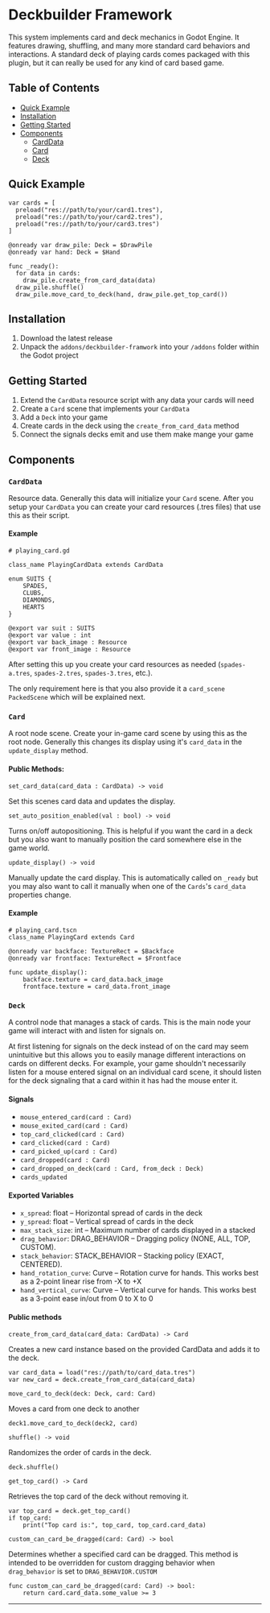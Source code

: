 # Deckbuilder Framework

This system implements card and deck mechanics in Godot Engine. It features drawing, shuffling, and many more standard card behaviors and interactions. A standard deck of playing cards comes packaged with this plugin, but it can really be used for any kind of card based game.

## Table of Contents
- [Quick Example](#quick-example)
- [Installation](#instalation)
- [Getting Started](#getting-started)
- [Components](#components)
  - [CardData](#card-data)
  - [Card](#card)
  - [Deck](#deck)


<a href="#quick-example"></a>
## Quick Example
```
var cards = [
  preload("res://path/to/your/card1.tres"),
  preload("res://path/to/your/card2.tres"),
  preload("res://path/to/your/card3.tres")
]

@onready var draw_pile: Deck = $DrawPile
@onready var hand: Deck = $Hand

func _ready():
  for data in cards:
	draw_pile.create_from_card_data(data)
  draw_pile.shuffle()
  draw_pile.move_card_to_deck(hand, draw_pile.get_top_card())

```

<a href="#installation"></a>
## Installation
1. Download the latest release
2. Unpack the `addons/deckbuilder-framwork` into your `/addons` folder within the Godot project

<a href="#getting-started"></a>
## Getting Started
1. Extend the `CardData` resource script with any data your cards will need
2. Create a `Card` scene that implements your `CardData`
3. Add a `Deck` into your game
4. Create cards in the deck using the `create_from_card_data` method
5. Connect the signals decks emit and use them make mange your game

<a href="#computed"></a>
## Components

<a href="#card-data"></a>
### `CardData`
Resource data. Generally this data will initialize your `Card` scene. After you setup your `CardData` you can create your card resources (.tres files) that use this as their script.

#### Example
```
# playing_card.gd

class_name PlayingCardData extends CardData

enum SUITS {
	SPADES,
	CLUBS,
	DIAMONDS,
	HEARTS
}

@export var suit : SUITS
@export var value : int
@export var back_image : Resource
@export var front_image : Resource
```

After setting this up you create your card resources as needed (`spades-a.tres`, `spades-2.tres`, `spades-3.tres`, etc.).

The only requirement here is that you also provide it a `card_scene` `PackedScene` which will be explained next.

<a href="#card"></a>
### `Card`
A root node scene. Create your in-game card scene by using this as the root node. Generally this changes its display using it's `card_data` in the `update_display` method.

#### Public Methods:

`set_card_data(card_data : CardData) -> void` 

Set this scenes card data and updates the display.

`set_auto_position_enabled(val : bool) -> void` 

Turns on/off autopositioning. This is helpful if you want the card in a deck but you also want to manually position the card somewhere else in the game world.

`update_display() -> void`

Manually update the card display. This is automatically called on `_ready` but you may also want to call it manually when one of the `Cards`'s `card_data` properties change.

#### Example
```
# playing_card.tscn
class_name PlayingCard extends Card

@onready var backface: TextureRect = $Backface
@onready var frontface: TextureRect = $Frontface

func update_display():
	backface.texture = card_data.back_image
	frontface.texture = card_data.front_image

```

<a id="deck"></a>
### `Deck`
A control node that manages a stack of cards. This is the main node your game will interact with and listen for signals on. 

At first listening for signals on the deck instead of on the card may seem unintuitive but this allows you to easily manage different interactions on cards on different decks. For example, your game shouldn't necessarily listen for a mouse entered signal on an individual card scene, it should listen for the deck signaling that a card within it has had the mouse enter it. 

#### Signals
- `mouse_entered_card(card : Card)`
- `mouse_exited_card(card : Card)`
- `top_card_clicked(card : Card)`
- `card_clicked(card : Card)`
- `card_picked_up(card : Card)`
- `card_dropped(card : Card)`
- `card_dropped_on_deck(card : Card, from_deck : Deck)`
- `cards_updated`

#### Exported Variables
- `x_spread`: float – Horizontal spread of cards in the deck
- `y_spread`: float – Vertical spread of cards in the deck
- `max_stack_size`: int – Maximum number of cards displayed in a stacked
- `drag_behavior`: DRAG_BEHAVIOR – Dragging policy (NONE, ALL, TOP, CUSTOM).
- `stack_behavior`: STACK_BEHAVIOR – Stacking policy (EXACT, CENTERED).
- `hand_rotation_curve`: Curve – Rotation curve for hands. This works best as a 2-point linear rise from -X to +X
- `hand_vertical_curve`: Curve – Vertical curve for hands. This works best as a 3-point ease in/out from 0 to X to 0

#### Public methods

`create_from_card_data(card_data: CardData) -> Card`

Creates a new card instance based on the provided CardData and adds it to the deck.

```
var card_data = load("res://path/to/card_data.tres")
var new_card = deck.create_from_card_data(card_data)
```

`move_card_to_deck(deck: Deck, card: Card)`

Moves a card from one deck to another

```
deck1.move_card_to_deck(deck2, card)
```

`shuffle() -> void`

Randomizes the order of cards in the deck.

```
deck.shuffle()
```

`get_top_card() -> Card`

Retrieves the top card of the deck without removing it.

```
var top_card = deck.get_top_card()
if top_card:
	print("Top card is:", top_card, top_card.card_data)
```

`custom_can_card_be_dragged(card: Card) -> bool`

Determines whether a specified card can be dragged. This method is intended to be overridden for custom dragging behavior when `drag_behavior` is set to `DRAG_BEHAVIOR.CUSTOM`

```
func custom_can_card_be_dragged(card: Card) -> bool:
	return card.card_data.some_value >= 3
```

---
